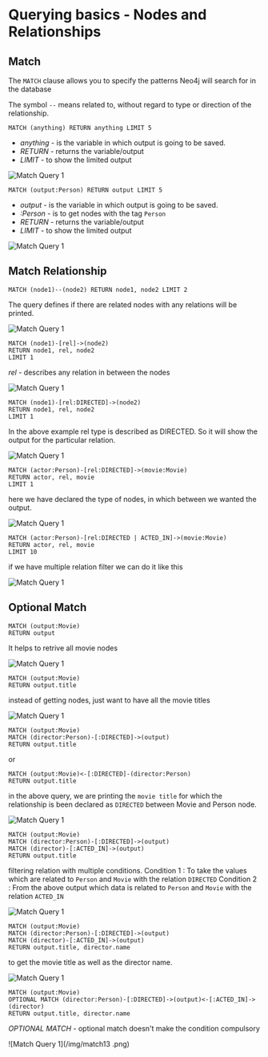 # Querying basics - Nodes and Relationships

## Match

The `MATCH` clause allows you to specify the patterns Neo4j will search for in the database

The symbol `--` means related to, without regard to type or direction of the relationship.

```
MATCH (anything) RETURN anything LIMIT 5
```

- *anything* - is the variable in which output is going to be saved.
- *RETURN* - returns the variable/output
- *LIMIT* - to show the limited output


![Match Query 1](/img/match1.png)

```
MATCH (output:Person) RETURN output LIMIT 5
```

- *output* - is the variable in which output is going to be saved.
- *:Person* - is to get nodes with the tag `Person`
- *RETURN* - returns the variable/output
- *LIMIT* - to show the limited output

![Match Query 1](/img/match2.png)

## Match Relationship

```
MATCH (node1)--(node2) RETURN node1, node2 LIMIT 2
```

The query defines if there are related nodes with any relations will be printed.

![Match Query 1](/img/match3.png)

```
MATCH (node1)-[rel]->(node2) 
RETURN node1, rel, node2 
LIMIT 1
```

*rel* - describes any relation in between the nodes 

![Match Query 1](/img/match4.png)

```
MATCH (node1)-[rel:DIRECTED]->(node2) 
RETURN node1, rel, node2 
LIMIT 1
```

In the above example rel type is described as DIRECTED. So it will show the output for the particular relation.

![Match Query 1](/img/match5.png)

```
MATCH (actor:Person)-[rel:DIRECTED]->(movie:Movie) 
RETURN actor, rel, movie 
LIMIT 1
```

here we have declared the type of nodes, in which between we wanted the output.

![Match Query 1](/img/match6.png)

```
MATCH (actor:Person)-[rel:DIRECTED | ACTED_IN]->(movie:Movie) 
RETURN actor, rel, movie 
LIMIT 10
```

if we have multiple relation filter we can do it like this

![Match Query 1](/img/match7.png)

## Optional Match

```
MATCH (output:Movie)
RETURN output
```

It helps to retrive all movie nodes

![Match Query 1](/img/match8.png)

```
MATCH (output:Movie)
RETURN output.title
```

instead of getting nodes, just want to have all the movie titles

![Match Query 1](/img/match9.png)

```
MATCH (output:Movie)
MATCH (director:Person)-[:DIRECTED]->(output)
RETURN output.title
```

or

```
MATCH (output:Movie)<-[:DIRECTED]-(director:Person)
RETURN output.title
```

in the above query, we are printing the `movie title` for which the relationship is been declared as `DIRECTED` between Movie and Person node.

![Match Query 1](/img/match10.png)

```
MATCH (output:Movie)
MATCH (director:Person)-[:DIRECTED]->(output)
MATCH (director)-[:ACTED_IN]->(output)
RETURN output.title
```

filtering relation with multiple conditions.
Condition 1 : To take the values which are related to `Person` and `Movie` with the relation `DIRECTED` 
Condition 2 : From the above output which data is related to `Person` and `Movie` with the relation `ACTED_IN`

![Match Query 1](/img/match11.png)

```
MATCH (output:Movie)
MATCH (director:Person)-[:DIRECTED]->(output)
MATCH (director)-[:ACTED_IN]->(output)
RETURN output.title, director.name
```

to get the movie title as well as the director name.

![Match Query 1](/img/match12.png)

```
MATCH (output:Movie)
OPTIONAL MATCH (director:Person)-[:DIRECTED]->(output)<-[:ACTED_IN]->(director)
RETURN output.title, director.name
```

*OPTIONAL MATCH* - optional match doesn't make the condition compulsory

![Match Query 1](/img/match13   .png)

